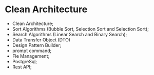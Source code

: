 # Clean Architecture

- Clean Architecture;
- Sort Algorithms (Bubble Sort, Selection Sort and Selection Sort);
- Search Algorithms (Linear Search and Binary Search);
- Data Transfer Object (DTO)
- Design Pattern Builder;
- prompt command;
- Fle Management;
- PostgreSql;
- Rest API;


